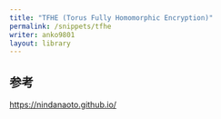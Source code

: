 ```yaml
---
title: "TFHE (Torus Fully Homomorphic Encryption)"
permalink: /snippets/tfhe
writer: anko9801
layout: library
---
```


## 参考

https://nindanaoto.github.io/